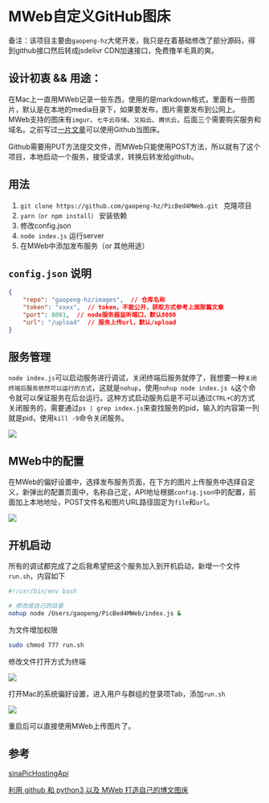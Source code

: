 # MWeb自定义GitHub图床

备注：该项目主要由`gaopeng-hz`大佬开发，我只是在着基础修改了部分源码，得到github接口然后转成jsdelivr CDN加速接口，免费撸羊毛真的爽。

## 设计初衷 && 用途：

在Mac上一直用MWeb记录一些东西，使用的是markdown格式，里面有一些图片，默认是在本地的media目录下，如果要发布，图片需要发布到公网上。
MWeb支持的图床有`imgur`、`七牛云存储`、`又拍云`、`腾讯云`，后面三个需要购买服务和域名。之前写过[一片文章](https://www.jianshu.com/p/980fcf97ddea)可以使用Github当图床。

Github需要用PUT方法提交文件，而MWeb只能使用POST方法，所以就有了这个项目，本地启动一个服务，接受请求，转换后转发给github。

## 用法

1. `git clone https://github.com/gaopeng-hz/PicBed4MWeb.git ` 克隆项目
2. `yarn（or npm install）` 安装依赖
3. 修改config.json
4. `node index.js` 运行server
5. 在MWeb中添加发布服务（or 其他用途）

## `config.json` 说明

```json
{
	"repo": "gaopeng-hz/images",  // 仓库名称
	"token": "xxxx",  // token，不能公开，获取方式参考上面那篇文章
	"port": 8081,  // node服务器监听端口，默认8080
	"url": "/upload"  // 服务上传url，默认/upload
}
```

## 服务管理

`node index.js`可以启动服务进行调试，关闭终端后服务就停了，我想要一种`关闭终端后服务依然可以运行的方式`，这就是`nohup`，使用`nohup node index.js &`这个命令就可以保证服务在后台运行。这种方式启动服务后是不可以通过`CTRL+C`的方式关闭服务的，需要通过`ps | grep index.js`来查找服务的pid，输入的内容第一列就是pid，使用`kill -9`命令关闭服务。

![](https://raw.githubusercontent.com/gaopeng-hz/images/master/20190725145219.jpg)

## MWeb中的配置

在MWeb的偏好设置中，选择发布服务页面，在下方的图片上传服务中选择自定义，新弹出的配置页面中，名称自己定，API地址根据`config.json`中的配置，前面加上本地地址，POST文件名和图片URL路径固定为`file`和`url`。

![](https://raw.githubusercontent.com/gaopeng-hz/images/master/20190725135134.jpg)

## 开机启动

所有的调试都完成了之后我希望把这个服务加入到开机启动，新增一个文件`run.sh`，内容如下

```bash
#!/usr/bin/env bash

# 修改成自己的目录
nohup node /Users/gaopeng/PicBed4MWeb/index.js &
```

为文件增加权限

```bash
sudo chmod 777 run.sh
```

修改文件打开方式为终端

![](https://raw.githubusercontent.com/gaopeng-hz/images/master/20190725144711.jpg)

打开Mac的系统偏好设置，进入用户与群组的登录项Tab，添加`run.sh`

![](https://raw.githubusercontent.com/gaopeng-hz/images/master/20190725144716.jpg)

重启后可以直接使用MWeb上传图片了。

## 参考

[sinaPicHostingApi](https://github.com/J3n5en/sinaPicHostingApi)

[利用 github 和 python3 以及 MWeb 打造自己的博文图床](https://blog.csdn.net/FungLeo/article/details/80706829)


